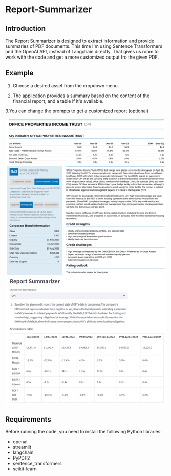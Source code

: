 # Report-Summarizer

## Introduction

The Report Summarizer is designed to extract information and provide summaries of PDF documents. This time I'm using Sentence Transformers and the OpenAI API, instead of Langchain directly. That gives us room to work with the code and get a more customized output fro the given PDF.       

## Example

1. Choose a desired asset from the dropdown menu.

2. The application provides a summary based on the content of the financial report, and a table if it's available.

3.You can change the prompts to get a customized report (optional) 

![image](https://github.com/acbouzas/Report-Summarizer/blob/main/images/Screenshot%20from%202023-09-18%2011-17-43.png)
![image](https://github.com/acbouzas/Report-Summarizer/blob/main/images/Screenshot%20from%202023-09-18%2011-18-35.png)
![image](https://github.com/acbouzas/Report-Summarizer/blob/main/images/Screenshot%20from%202023-09-18%2011-12-38.png)

## Requirements

Before running the code, you need to install the following Python libraries:

- openai
- streamlit
- langchain
- PyPDF2
- sentence_transformers
- scikit-learn



